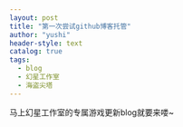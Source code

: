 ```yaml
---
layout: post
title: "第一次尝试github博客托管"
author: "yushi"
header-style: text
catalog: true
tags:
  - blog
  - 幻星工作室
  - 海盗尖塔
---
```


马上幻星工作室的专属游戏更新blog就要来喽~

